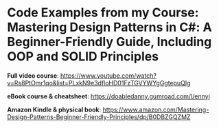 # Code Examples from my Course: Mastering Design Patterns in C#: A Beginner-Friendly Guide, Including OOP and SOLID Principles

**Full video course**: https://www.youtube.com/watch?v=Rs8PtOmr1qo&list=PLxkN9e3dfloHD01FzTGVYWYgGgtepuQIg

**eBook course & cheatsheet**: https://doabledanny.gumroad.com/l/ennyj

**Amazon Kindle & physical book**: https://www.amazon.com/Mastering-Design-Patterns-Beginner-Friendly-Principles/dp/B0DBZGQZMZ
